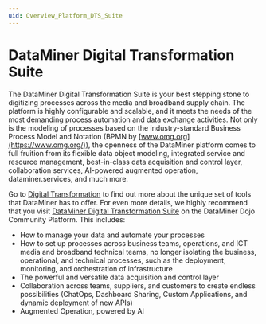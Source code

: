 ```yaml
---
uid: Overview_Platform_DTS_Suite
---
```


# DataMiner Digital Transformation Suite

The DataMiner Digital Transformation Suite is your best stepping stone to digitizing processes across the media and broadband supply chain. The platform is highly configurable and scalable, and it meets the needs of the most demanding process automation and data exchange activities. Not only is the modeling of processes based on the industry-standard Business Process Model and Notation (BPMN by [www.omg.org](https://www.omg.org/)), the openness of the DataMiner platform comes to full fruition from its flexible data object modeling, integrated service and resource management, best-in-class data acquisition and control layer, collaboration services, AI-powered augmented operation, dataminer.services, and much more.

Go to [Digital Transformation](https://skyline.be/digital-transformation) to find out more about the unique set of tools that DataMiner has to offer. For even more details, we highly recommend that you visit [DataMiner Digital Transformation Suite](https://community.dataminer.services/solution/digital-transformation-suite/) on the DataMiner Dojo Community Platform. This includes:

- How to manage your data and automate your processes
- How to set up processes across business teams, operations, and ICT media and broadband technical teams, no longer isolating the business, operational, and technical processes, such as the deployment, monitoring, and orchestration of infrastructure
- The powerful and versatile data acquisition and control layer
- Collaboration across teams, suppliers, and customers to create endless possibilities (ChatOps, Dashboard Sharing, Custom Applications, and dynamic deployment of new APIs)
- Augmented Operation, powered by AI
